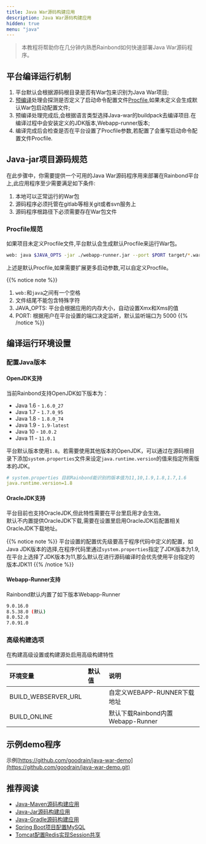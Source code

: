 ```yaml
---
title: Java War源码构建应用
description: Java War源码构建应用
hidden: true
menu: "java"
---
```


> 本教程将帮助你在几分钟内熟悉Rainbond如何快速部署Java War源码程序。

## 平台编译运行机制

1. 平台默认会根据源码根目录是否有War包来识别为Java War项目;
2. [预编译](../../../operation-manual/source-builder/principle/builder.html)处理会探测是否定义了启动命令配置文件[Procfile](../etc/procfile/),如果未定义会生成默认War包启动配置文件;
3. 预编译处理完成后,会根据语言类型选择Java-war的buildpack去编译项目.在编译过程中会安装定义的JDK版本,Webapp-runner版本;
4. 编译完成后会检查是否在平台设置了Procfile参数,若配置了会重写启动命令配置文件Procfile.

## Java-jar项目源码规范

在此步骤中，你需要提供一个可用的Java War源码程序用来部署在Rainbond平台上,此应用程序至少需要满足如下条件:

1. 本地可以正常运行的War包
2. 源码程序必须托管在gitlab等相关git或者svn服务上
3. 源码程序根路径下必须需要存在War包文件 

### Procfile规范

如果项目未定义Procfile文件,平台默认会生成默认Procfile来运行War包。

```bash
web: java $JAVA_OPTS -jar ./webapp-runner.jar --port $PORT target/*.war
```

上述是默认Procfile,如果需要扩展更多启动参数,可以自定义Procfile。

{{% notice note %}}
1. `web:`和`java`之间有一个空格
2. 文件结尾不能包含特殊字符
3. JAVA_OPTS: 平台会根据应用的内存大小，自动设置Xmx和Xms的值
4. PORT: 根据用户在平台设置的端口决定监听，默认监听端口为 5000
{{% /notice %}}

## 编译运行环境设置

### 配置Java版本

#### OpenJDK支持

当前Rainbond支持OpenJDK如下版本为：

- Java 1.6 - `1.6.0_27`
- Java 1.7 - `1.7.0_95`
- Java 1.8 - `1.8.0_74`
- Java 1.9 - `1.9-latest`
- Java 10  - `10.0.2`
- Java 11  - `11.0.1`

平台默认版本使用`1.8`。若需要使用其他版本的OpenJDK，可以通过在源码根目录下添加`system.properties`文件来设定`java.runtime.version`的值来指定所需版本的JDK。

```yaml
# system.properties 目前Rainbond能识别的版本值为11,10,1.9,1.8,1.7,1.6
java.runtime.version=1.8
```

#### OracleJDK支持

平台目前也支持OracleJDK,但此特性需要在平台里启用才会生效。  
默认不内置提供OracleJDK下载,需要在设置里启用OracleJDK后配置相关OracleJDK下载地址。

{{% notice note %}}
平台设置的配置优先级要高于程序代码中定义的配置，如Java JDK版本的选择,在程序代码里通过`system.properties`指定了JDK版本为1.9,在平台上选择了JDK版本为11,那么默认在进行源码编译时会优先使用平台指定的版本JDK11
{{% /notice %}}

#### Webapp-Runner支持

Rainbond默认内置了如下版本Webapp-Runner

```bash
9.0.16.0
8.5.38.0 (默认)
8.0.52.0 
7.0.91.0
```

### 高级构建选项

在构建高级设置或构建源处启用高级构建特性

| 环境变量     | 默认值        | 说明                     |
| :------- | :----------- | :----------------------- |
| BUILD_WEBSERVER_URL   |         | 自定义WEBAPP-RUNNER下载地址                    |
| BUILD_ONLINE |  | 默认下载Rainbond内置Webapp-Runner |

## 示例demo程序

示例[https://github.com/goodrain/java-war-demo](https://github.com/goodrain/java-war-demo.git)

## 推荐阅读

- [Java-Maven源码构建应用](./java-maven.html)
- [Java-Jar源码构建应用](./java-jar.html)
- [Java-Gradle源码构建应用](./java-gradle.html)
- [Spring Boot项目配置MySQL](./java/spring-boot-mysql.html)
- [Tomcat配置Redis实现Session共享](./java/tomcat-redis-session.html)
